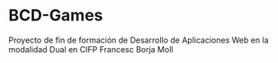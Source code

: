 # BCD-Games
Proyecto de fin de formación de Desarrollo de Aplicaciones Web en la modalidad Dual en CIFP Francesc Borja Moll
